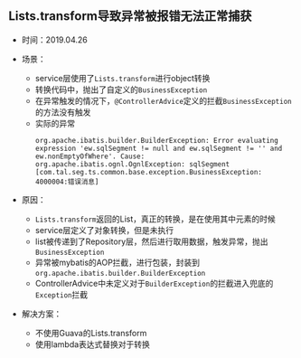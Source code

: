 ## Lists.transform导致异常被报错无法正常捕获

+ 时间：2019.04.26
+ 场景：
  + service层使用了```Lists.transform```进行object转换
  + 转换代码中，抛出了自定义的```BusinessException```
  + 在异常触发的情况下，```@ControllerAdvice```定义的拦截```BusinessException```的方法没有触发		
  + 实际的异常
    ```
    org.apache.ibatis.builder.BuilderException: Error evaluating expression 'ew.sqlSegment != null and ew.sqlSegment != '' and ew.nonEmptyOfWhere'. Cause: org.apache.ibatis.ognl.OgnlException: sqlSegment [com.tal.seg.ts.common.base.exception.BusinessException: 4000004:错误消息]
    ```
+ 原因：
  + ```Lists.transform```返回的List，真正的转换，是在使用其中元素的时候
  + service层定义了对象转换，但是未执行
  + list被传递到了Repository层，然后进行取用数据，触发异常，抛出```BusinessException```
  + 异常被mybatis的AOP拦截，进行包装，封装到```org.apache.ibatis.builder.BuilderException```
  + ControllerAdvice中未定义对于```BuilderException```的拦截进入兜底的```Exception```拦截
+ 解决方案：

  + 不使用Guava的Lists.transform
  + 使用lambda表达式替换对于转换







